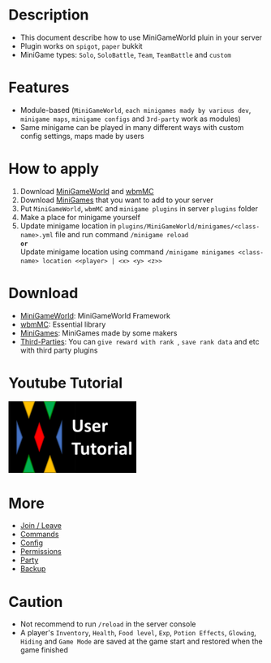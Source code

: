# Description
- This document describe how to use MiniGameWorld pluin in your server
- Plugin works on `spigot`, `paper` bukkit
- MiniGame types: `Solo`, `SoloBattle`, `Team`, `TeamBattle` and `custom`



# Features
- Module-based (`MiniGameWorld`, `each minigames mady by various dev`, `minigame maps`, `minigame configs` and `3rd-party` work as modules)
- Same minigame can be played in many different ways with custom config settings, maps made by users


# How to apply
1. Download [MiniGameWorld] and [wbmMC]
2. Download [MiniGames] that you want to add to your server
3. Put `MiniGameWorld`, `wbmMC` and `minigame plugins` in server `plugins` folder
4. Make a place for minigame yourself
5. Update minigame location in `plugins/MiniGameWorld/minigames/<class-name>.yml` file and run command `/minigame reload`  
**`or`**  
Update minigame location using command `/minigame minigames <class-name> location <<player> | <x> <y> <z>>`  



# Download
- [MiniGameWorld]: MiniGameWorld Framework
- [wbmMC]: Essential library
- [MiniGames]: MiniGames made by some makers
- [Third-Parties]: You can `give reward with rank `, `save rank data` and etc with third party plugins



# Youtube Tutorial
<a href="https://www.youtube.com/watch?v=sE0vaj0xM8Q">
<img src="youtube-user-tutorial-thumbnail.png" width="50%" ></img>
</a>



# More
- [Join / Leave]
- [Commands]
- [Config]
- [Permissions]
- [Party]
- [Backup]



# Caution
- Not recommend to run `/reload` in the server console
- A player's `Inventory`, `Health`, `Food level`, `Exp`, `Potion Effects`, `Glowing`, `Hiding` and `Game Mode` are saved at the game start and restored when the game finished




[MiniGameWorld]: https://github.com/MiniGameWorlds/MiniGameWorld/releases
[wbmMC]: https://github.com/worldbiomusic/wbmMC/releases
[MiniGames]: https://github.com/MiniGameWorlds/MiniGameWorld/discussions/categories/minigames
[Commands]: commands.md
[Third-Parties]: https://github.com/MiniGameWorlds/MiniGameWorld/discussions/categories/third-parties
[Join / Leave]: how-to-join-leave.md
[Youtube: User Tutorial]: https://youtu.be/sE0vaj0xM8Q
[Config]: config.md
[Permissions]: permissions.md
[Party]: party.md
[Backup]: backup.md